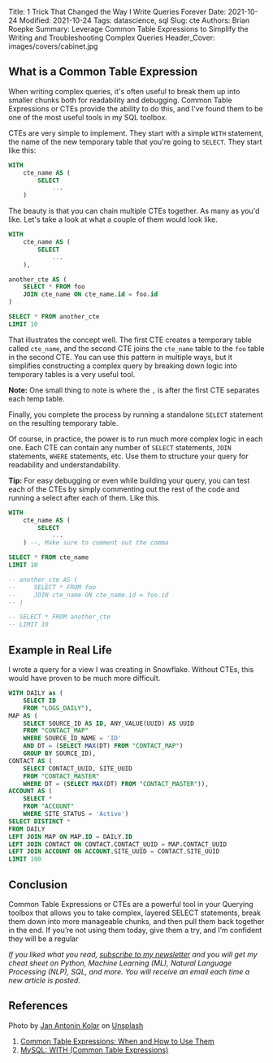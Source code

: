 Title: 1 Trick That Changed the Way I Write Queries Forever
Date: 2021-10-24
Modified: 2021-10-24
Tags: datascience, sql
Slug: cte
Authors: Brian Roepke
Summary: Leverage Common Table Expressions to Simplify the Writing and Troubleshooting Complex Queries
Header_Cover: images/covers/cabinet.jpg

## What is a Common Table Expression

When writing complex queries, it's often useful to break them up into smaller chunks both for readability and debugging.  Common Table Expressions or CTEs provide the ability to do this, and I've found them to be one of the most useful tools in my SQL toolbox.  

CTEs are very simple to implement.  They start with a simple `WITH` statement, the name of the new temporary table that you're going to `SELECT`.  They start like this:


```sql
WITH
    cte_name AS (
        SELECT
            ...
    )
```

The beauty is that you can chain multiple CTEs together.  As many as you'd like.  Let's take a look at what a couple of them would look like.

```sql
WITH
    cte_name AS (
        SELECT
            ...
    ),

another_cte AS (
    SELECT * FROM foo
    JOIN cte_name ON cte_name.id = foo.id
)

SELECT * FROM another_cte
LIMIT 10
```

That illustrates the concept well.  The first CTE creates a temporary table called `cte_name`, and the second CTE joins the `cte_name` table to the `foo` table in the second CTE.  You can use this pattern in multiple ways, but it simplifies constructing a complex query by breaking down logic into temporary tables is a very useful tool.

**Note:** One small thing to note is where the `,` is after the first CTE separates each temp table.  

Finally, you complete the process by running a standalone `SELECT` statement on the resulting temporary table.

Of course, in practice, the power is to run much more complex logic in each one.  Each CTE can contain any number of `SELECT` statements, `JOIN` statements, `WHERE` statements, etc.  Use them to structure your query for readability and understandability.

**Tip:** For easy debugging or even while building your query, you can test each of the CTEs by simply commenting out the rest of the code and running a select after each of them.  Like this. 

```sql
WITH
    cte_name AS (
        SELECT
            ...
    ) --, Make sure to comment out the comma

SELECT * FROM cte_name
LIMIT 10

-- another_cte AS (
--     SELECT * FROM foo
--     JOIN cte_name ON cte_name.id = foo.id
-- )

-- SELECT * FROM another_cte
-- LIMIT 10
```

## Example in Real Life
I wrote a query for a view I was creating in Snowflake. Without CTEs, this would have proven to be much more difficult.

```sql
WITH DAILY as (
    SELECT ID
    FROM "LOGS_DAILY"),
MAP AS (
    SELECT SOURCE_ID AS ID, ANY_VALUE(UUID) AS UUID
    FROM "CONTACT_MAP"
    WHERE SOURCE_ID_NAME = 'ID'
    AND DT = (SELECT MAX(DT) FROM "CONTACT_MAP")
    GROUP BY SOURCE_ID),
CONTACT AS (
    SELECT CONTACT_UUID, SITE_UUID
    FROM "CONTACT_MASTER"
    WHERE DT = (SELECT MAX(DT) FROM "CONTACT_MASTER")),
ACCOUNT AS (
    SELECT *
    FROM "ACCOUNT"
    WHERE SITE_STATUS = 'Active')
SELECT DISTINCT *
FROM DAILY
LEFT JOIN MAP ON MAP.ID = DAILY.ID
LEFT JOIN CONTACT ON CONTACT.CONTACT_UUID = MAP.CONTACT_UUID
LEFT JOIN ACCOUNT ON ACCOUNT.SITE_UUID = CONTACT.SITE_UUID
LIMIT 100
```

## Conclusion

Common Table Expressions or CTEs are a powerful tool in your Querying toolbox that allows you to take complex, layered SELECT statements, break them down into more manageable chunks, and then pull them back together in the end. If you’re not using them today, give them a try, and I’m confident they will be a regular

*If you liked what you read, [subscribe to my newsletter](https://campaign.dataknowsall.com/subscribe) and you will get my cheat sheet on Python, Machine Learning (ML), Natural Language Processing (NLP), SQL, and more. You will receive an email each time a new article is posted.*

## References

Photo by <a href="https://unsplash.com/@jankolar?utm_source=unsplash&utm_medium=referral&utm_content=creditCopyText">Jan Antonin Kolar</a> on <a href="https://unsplash.com/@jankolar?utm_source=unsplash&utm_medium=referral&utm_content=creditCopyText">Unsplash</a>
  

1. [Common Table Expressions: When and How to Use Them](https://chartio.com/resources/tutorials/using-common-table-expressions/)
2. [MySQL: WITH (Common Table Expressions)](https://dev.mysql.com/doc/refman/8.0/en/with.html)